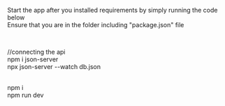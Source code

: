 Start the app after you installed requirements by simply running the code below <br>
Ensure that you are in the folder including "package.json" file

<br>

//connecting the api<br>
npm i json-server <br> 
npx json-server --watch db.json<br><br>

npm i <br>
npm run dev 
